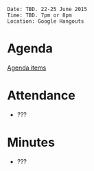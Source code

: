     Date: TBD. 22-25 June 2015
    Time: TBD. 7pm or 8pm
    Location: Google Hangouts

# Agenda

[Agenda items](https://github.com/JavaScript-NZ/Society-Meetings/milestones/Meeting-2015-01)

# Attendance

* ???

# Minutes

* ???
